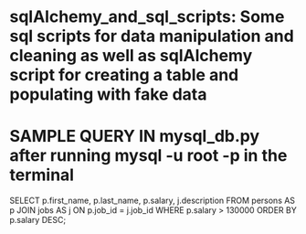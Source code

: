 # sqlAlchemy_and_sql_scripts: Some sql scripts for data manipulation and cleaning as well as sqlAlchemy script for creating a table and populating with fake data


# SAMPLE QUERY IN mysql_db.py after running mysql -u root -p in the terminal
SELECT
  p.first_name,
  p.last_name,
  p.salary,
  j.description
FROM
  persons AS p
JOIN
  jobs AS j ON
  p.job_id = j.job_id
WHERE 
  p.salary > 130000
ORDER BY
  p.salary DESC;